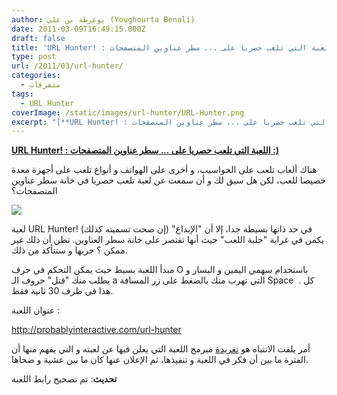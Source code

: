 ```yaml
---
author: يوغرطة بن علي (Youghourta Benali)
date: 2011-03-09T16:49:15.000Z
draft: false
title: 'URL Hunter! : اللعبة التي تلعب حصريا على ... سطر عناوين المتصفحات :) '
type: post
url: /2011/03/url-hunter/
categories:
  - متفرقات
tags:
  - URL Hunter
coverImage: /static/images/url-hunter/URL-Hunter.png
excerpt: "[**URL Hunter! : اللعبة التي تلعب حصريا على ... سطر عناوين المتصفحات\_:)**](https://www.it-scoop.com/2011/03/url-hunter/)\n\nهناك ألعاب تلعب على الحواسيب، و أخرى على الهواتف و أنواع تلعب على أجهزة معدة خصيصا للعب، لكن هل سبق لك و أن سمعت عن لعبة تلعب حصريا في"
---
```

[**URL Hunter! : اللعبة التي تلعب حصريا على ... سطر عناوين المتصفحات :)**](https://www.it-scoop.com/2011/03/url-hunter/)

هناك ألعاب تلعب على الحواسيب، و أخرى على الهواتف و أنواع تلعب على أجهزة معدة خصيصا للعب، لكن هل سبق لك و أن سمعت عن لعبة تلعب حصريا في خانة سطر عناوين المتصفحات؟

![](/static/images/url-hunter/URL-Hunter.png)

لعبة URL Hunter! في حد ذاتها بسيطة جدا، إلا أن "الإبداع" (إن صحت تسميته كذلك) يكمن في غرابة "حلبة اللعب" حيث أنها تقتصر على خانة سطر العناوين. تظن أن ذلك غير ممكن ؟ جربها و ستتأكد من ذلك.

مبدأ اللعبة بسيط حيث يمكن التحكم في حرف O باستخدام سهمي اليمين و اليسار و يطلب منك "قتل" حروف الـ a التي تهرب منك بالضغط على زر المسافة Space  . كل هذا في ظرف 30 ثانية فقط.

عنوان اللعبة :

<http://probablyinteractive.com/url-hunter>

أمر يلفت الانتباه هو [تغريدة](http://twitter.com/probablycorey/status/45180411592179712) مبرمج اللعبة التي يعلن فيها عن لعبته و التي يفهم منها أن الفترة ما بين أن فكر في اللعبة و تنفيذها، ثم الإعلان عنها كان ما بين عشية و ضحاها.

**تحديث**: تم تصحيح رابط اللعبة
